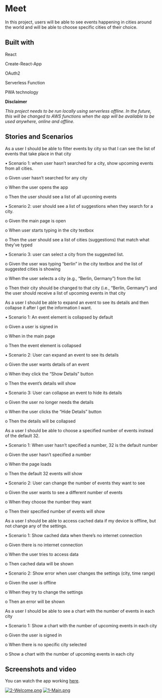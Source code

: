 
# Meet
In this project, users will be able to see events happening in cities around the world and will be able to choose specific cities of their choice.

## Built with
React

Create-React-App

OAuth2

Serverless Function

PWA technology

**Disclaimer**

*This project needs to be run locally using serverless offline. In the future, this will be changed to AWS functions when the app will be available to be used anywhere, online and offline.*

## Stories and Scenarios
As a user I should be able to filter events by city so that I can see the list of events that take place in that city

•	Scenario 1: when user hasn’t searched for a city, show upcoming events from all cities.

o	Given user hasn’t searched for any city

o	When the user opens the app

o	Then the user should see a list of all upcoming events

•	Scenario 2: user should see a list of suggestions when they search for a city.

o	Given the main page is open

o	When user starts typing in the city textbox

o	Then the user should see a list of cities (suggestions) that match what they’ve typed

•	Scenario 3: user can select a city from the suggested list.

o	Given the user was typing “berlin” in the city textbox and the list of suggested cities is showing

o	When the user selects a city (e.g., “Berlin, Germany”) from the list

o	Then their city should be changed to that city (i.e., “Berlin, Germany”) and the user should receive a list of upcoming events in that city


As a user I should be able to expand an event to see its details and then collapse it after I get the information I want.

• Scenario 1: An event element is collapsed by default

o Given a user is signed in

o When in the main page

o Then the event element is collapsed

• Scenario 2: User can expand an event to see its details

o Given the user wants details of an event

o When they click the “Show Details” button

o Then the event’s details will show

• Scenario 3: User can collapse an event to hide its details

o Given the user no longer needs the details

o When the user clicks the “Hide Details” button

o Then the details will be collapsed


As a user I should be able to choose a specified number of events instead of the default 32.

• Scenario 1: When user hasn’t specified a number, 32 is the default number

o Given the user hasn’t specified a number

o When the page loads

o Then the default 32 events will show

• Scenario 2: User can change the number of events they want to see

o Given the user wants to see a different number of events

o When they choose the number they want

o Then their specified number of events will show


As a user I should be able to access cached data if my device is offline, but not change any of the settings.

• Scenario 1: Show cached data when there’s no internet connection

o Given there is no internet connection

o When the user tries to access data

o Then cached data will be shown

• Scenario 2: Show error when user changes the settings (city, time range)

o Given the user is offline

o When they try to change the settings

o Then an error will be shown


As a user I should be able to see a chart with the number of events in each city

• Scenario 1: Show a chart with the number of upcoming events in each city

o Given the user is signed in

o When there is no specific city selected

o Show a chart with the number of upcoming events in each city

## Screenshots and video

You can watch the app working [here](https://vimeo.com/707099607).

[![2-Welcome.png](https://i.postimg.cc/7Znwg213/2-Welcome.png)](https://postimg.cc/nXryxMPr)
[![1-Main.png](https://i.postimg.cc/C1XgFHYg/1-Main.png)](https://postimg.cc/wyXP2N7f)
